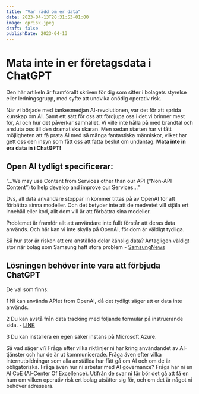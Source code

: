 ```yaml
---
title: "Var rädd om er data"
date: 2023-04-13T20:31:53+01:00
image: oprisk.jpeg
draft: false
publishDate: 2023-04-13
---
```


# Mata inte in er företagsdata i ChatGPT 

Den här artikeln är framförallt skriven för dig som sitter i bolagets styrelse eller ledningsgrupp, med syfte att undvika onödig operativ risk.

När vi började med tankesmedjan AI-revolutionen, var det för att sprida kunskap om AI. Samt ett sätt för oss att fördjupa oss i det vi brinner mest för, AI och hur det påverkar samhället. Vi ville inte hålla på med brandtal och ansluta oss till den dramatiska skaran. Men sedan starten har vi fått möjligheten att få prata AI med så många fantastiska människor, vilket har gett oss den insyn som fått oss att fatta beslut om undantag. **Mata inte in era data in i ChatGPT!**

 ## Open AI tydligt specificerar:

“...We may use Content from Services other than our API {“Non-API Content”) to help develop and improve our Services..."

Dvs, all data användare stoppar in kommer tittas på av OpenAI för att förbättra sinna modeller. Och det betyder inte att de medvetet vill stjäla ert innehåll eller kod, allt dom vill är att förbättra sina modeller.

Problemet är framför allt att användare inte fullt förstår att deras data används. Och här kan vi inte skylla på OpenAI, för dom är väldigt tydliga.

Så hur stor är risken att era anställda delar känslig data? Antagligen väldigt stor när bolag som Samsung haft stora problem - [SamsungNews](https://computersweden.idg.se/2.2683/1.778119/samsung-ska-rakat-lacka-hemligheter-via-chat-gpt)

 ## Lösningen behöver inte vara att förbjuda ChatGPT 

De val som finns:

 1 Ni kan använda APIet from OpenAI, då det tydligt säger att er data inte används.

 2 Du kan avstå från data tracking med följande formulär på instruerande sida. - [LINK](https://www.groovypost.com/howto/opt-out-your-data-on-chatgpt/)

 3 Du kan installera en egen säker instans på Microsoft Azure.

Så vad säger vi? Fråga efter vilka riktlinjer ni har kring användandet av AI-tjänster och hur de är ut kommunicerade. Fråga även efter vilka internutbildningar som alla anställda har fått gå om AI och om de är obligatoriska. Fråga även hur ni arbetar med AI governance? Fråga har ni en AI CoE (AI-Center Of Excellence). Utifrån de svar ni får bör det gå att få en hum om vilken operativ risk ert bolag utsätter sig för, och om det är något ni behöver adressera.
